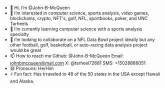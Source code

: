 - 👋 Hi, I’m @John-B-McQueen
- 👀 I’m interested in computer science, sports analysis, video games, blockchains, crypto, NFT's, golf, NFL, sportbooks, poker, and UNC Tarheels
- 🌱 I’m currently learning computer science with a sports analysis specialty 
- 💞️ I’m looking to collaborate on a NFL Data Bowl project ideally but any other football, golf, basketball, or auto-racing data analysis project would be great
- 📫 How to reach me Github: @John-B-McQueen Email: johnbmcqueen@mail.com X: @tarheel72681 SMS: +15028886051
- 😄 Pronouns: He/Him
- ⚡ Fun fact: Has trraveled to 48 of the 50 states in the USA except Hawaii and Alaska.

<!---
John-B-McQueen/John-B-McQueen is a ✨ special ✨ repository because its `README.md` (this file) appears on your GitHub profile.
You can click the Preview link to take a look at your changes.
--->
